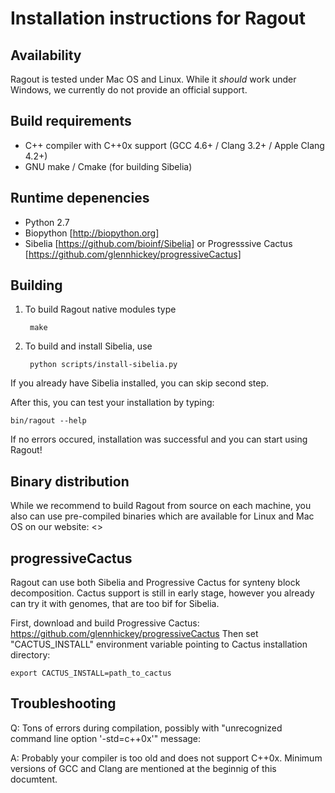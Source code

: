 Installation instructions for Ragout
====================================

Availability
------------
Ragout is tested under Mac OS and Linux. While it *should* work
under Windows, we currently do not provide an official support.


Build requirements
------------------
* C++ compiler with C++0x support (GCC 4.6+ / Clang 3.2+ / Apple Clang 4.2+)
* GNU make / Cmake (for building Sibelia)


Runtime depenencies
-------------------

* Python 2.7
* Biopython [http://biopython.org]
* Sibelia [https://github.com/bioinf/Sibelia] or Progresssive Cactus [https://github.com/glennhickey/progressiveCactus]


Building
--------

1. To build Ragout native modules type
    
        make

2. To build and install Sibelia, use

        python scripts/install-sibelia.py

If you already have Sibelia installed, you can skip second step.

After this, you can test your installation by typing:

    bin/ragout --help

If no errors occured, installation was successful and you can start using Ragout!


Binary distribution
-------------------

While we recommend to build Ragout from source on each machine, you also can
use pre-compiled binaries which are available for Linux and Mac OS on our
website: <>


progressiveCactus
-----------------

Ragout can use both Sibelia and Progressive Cactus for synteny block decomposition.
Cactus support is still in early stage, however you already can try it with genomes,
that are too bif for Sibelia.

First, download and build Progressive Cactus: https://github.com/glennhickey/progressiveCactus
Then set "CACTUS_INSTALL" environment variable pointing to Cactus installation directory:

    export CACTUS_INSTALL=path_to_cactus


Troubleshooting
---------------

Q: Tons of errors during compilation, possibly with 
"unrecognized command line option '-std=c++0x'" message:

A: Probably your compiler is too old and does not support C++0x. Minimum
versions of GCC and Clang are mentioned at the beginnig of this documtent.